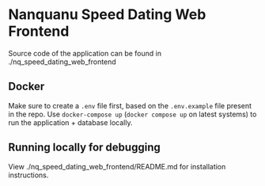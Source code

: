 # Nanquanu Speed Dating Web Frontend
Source code of the application can be found in ./nq_speed_dating_web_frontend

## Docker

Make sure to create a `.env` file first, based on the `.env.example` file present in the repo.
Use `docker-compose up` (`docker compose up` on latest systems) to run the application + database locally.

## Running locally for debugging
View ./nq\_speed\_dating\_web\_frontend/README.md for installation instructions.